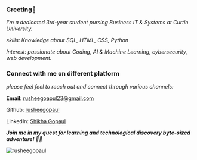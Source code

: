### Greeting👋
<!--
**rusheegopaul/RusheeGopaul** is a ✨ _special_ ✨ repository because its `README.md` (this file) appears on your GitHub profile.
-->

*I'm a dedicated 3rd-year student pursing Business IT & Systems at Curtin University.*

*skills: Knowledge about SQL, HTML, CSS, Python*

*Interest: passionate about Coding, AI & Machine Learning, cybersecurity, web development.*

### Connect with me on different platform
*please feel feel to reach out and connect through various channels:*

**Email**: rusheegoapul23@gmail.com

Github: [rusheegopaul](https://github.com/rusheegopaul)

LinkedIn: [Shikha Gopaul](https://www.linkedin.com/in/shikha-gopaul-70498923a/)

***Join me in my quest for learning and technological discovery byte-sized adventure! 🚀🌟***
<p align="left"> <img src="https://komarev.com/ghpvc/?username=rusheegopaul&label=Profile%20views&color=0e75b6&style=flat" alt="rusheegopaul" /> </p>
